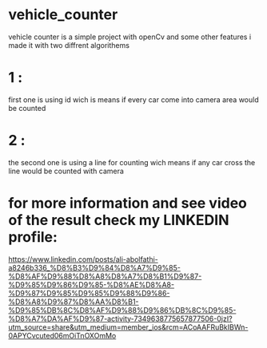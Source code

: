 # vehicle_counter

vehicle counter is a simple project with openCv and some other features 
i made it with two diffrent algorithems 

# 1 : 
first one is using id wich is means if every car come into camera area would be counted

# 2 :
the second one is using a line for counting wich means if any car cross the line would be counted with camera 
# for more information and see video of the result check my LINKEDIN profile:
https://www.linkedin.com/posts/ali-abolfathi-a8246b336_%D8%B3%D9%84%D8%A7%D9%85-%D8%AF%D9%88%D8%A8%D8%A7%D8%B1%D9%87-%D9%85%D9%86%D9%85-%D8%AE%D8%A8-%D9%87%D9%85%D9%85%D9%88%D9%86-%D8%A8%D9%87%D8%AA%D8%B1-%D9%85%DB%8C%D8%AF%D9%88%D9%86%DB%8C%D9%85-%D8%A7%DA%AF%D9%87-activity-7349638775657877506-0jzI?utm_source=share&utm_medium=member_ios&rcm=ACoAAFRuBkIBWn-0APYCvcuted06mOiTnOXOmMo
